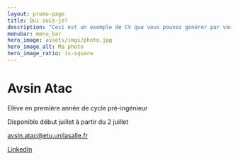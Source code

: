 ```yaml
---
layout: promo-page
title: Qui suis-je?
description: "Ceci est un exemple de CV que vous pouvez générer par vous-même"
menubar: menu_bar
hero_image: assets/imgs/photo.jpg
hero_image_alt: Ma photo
hero_image_ratio: is-square
---
```


# Avsin Atac
Elève en première année de cycle pré-ingénieur


Disponible début juillet à partir du 2 juillet

[avsin.atac@etu.unilasalle.fr](mailto:avsin.atac@etu.unilasalle.fr)

[LinkedIn](https://www.linkedin.com/in/Prenom.Nom)




